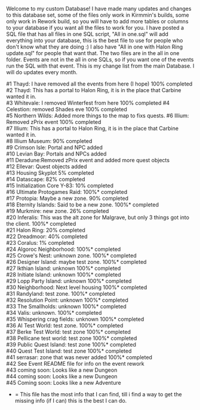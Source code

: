 Welcome to my custom Database! I have made many updates and changes to this database set, some of the files only work in Kirmmin's builds, some only work in Rework build, so you will have to add more tables or columns to your database if you want all the files to work for you. I have posted a SQL file that has all files in one SQL script, "All in one.sql" will add everything into your database, this is the best file to use for people who don't know what they are doing :) I also have "All in one with Halon Ring update.sql" for people that want that. The two files are in the all in one folder. Events are not in the all in one SQLs, so if you want one of the events run the SQL with that event. 
This is my change list from the main Database. I will do updates every month.   
                                                      
#1  Thayd: I have removed all the events from here (I hope) 100% completed             
#2  Thayd: This has a portal to Halon Ring, it is in the place that Carbine wanted it in.                                       
#3  Whitevale: I removed Winterfest from here 100% completed                                                                                                        #4  Celestion: removed Shades eve 100% completed                                                                                      
#5  Northern Wilds: Added more things to the map to fixs quests.
#6  Illium: Removed zPrix event 100% completed                                                                       
#7  Illium: This has a portal to Halon Ring, it is in the place that Carbine wanted it in.                                                                         
#8  Illium Museum: 90% completed                                                                                                                  
#9  Crimson Isle: Portal and NPC added                                                                                                               
#10 Levian Bay: Portals and NPCs added                                                                                                      
#11 Deradune:Removed zPrix event and added more quest objects                                                                                             
#12 Ellevar: Quest objects added                                                                                                                
#13 Housing Skyplot 5% completed                                                                                                   
#14 Datascape: 82% completed                                                                             
#15 Initialization Core Y-83: 10% completed                                                              
#16 Ultimate Protogames Raid: 100%* completed                                                                  
#17 Protopia: Maybe a new zone. 90% completed                                                              
#18 Eternity Islands: Said to be a new zone. 100%* completed                                                
#19 Murkmire: new zone. 26% completed                                                                        
#20 Inferalis: This was the alt zone for Malgrave, but only 3 things got into the client. 100%* completed         
#21 Halon Ring: 20% completed                                                               
#22 Dreadmoor: 40% completed                                                                   
#23 Coralus: 1% completed                                                                       
#24 Algoroc Neighborhood: 100%* completed                                                        
#25 Crowe's Nest: unknown zone. 100%* completed                                                        
#26 Designer Island: maybe test zone. 100%* completed                                                          
#27 Ikthian Island: unknown 100%* completed                                                               
#28 Initiate Island: unknown 100%* completed                                                                   
#29 Lopp Party Island: unknown 100%* completed                                                              
#30 Neighborhood: Next level housing  100%* completed                                                                         
#31 Randyland: test zone. 100%* completed                                                              
#32 Resolution Point: unknown 100%* completed                                                           
#33 The Smallholds: unknown 100%* completed                                                          
#34 Valis: unknown. 100%* completed                                                                 
#35 Whispering crag fields: unknown 100%* completed                                                  
#36 AI Test World: test zone. 100%* completed                                                       
#37 Berke Test World: test zone 100%* completed                                                        
#38 Pellicane test world: test zone 100%* completed                                                  
#39 Public Quest Island: test zone 100%* completed                                                     
#40 Quest Test Island: test zone 100%* completed                                                                                    
#41 serrasar: zone that was never added 100%* completed                                                                                                         
#42 See Event README file for info on the event rework                                                            
#43 coming soon: Looks like a new Dungeon                                                       
#44 coming soon: Looks like a new Dungeon                                                       
#45 Coming soon: Looks like a new Adventure                                                     


* = This file has the most info that I can find, till i find a way to get the missing info (if I can) this is the best I can do.
